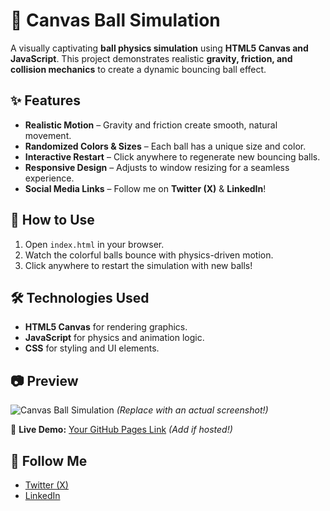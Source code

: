 # 🎾 Canvas Ball Simulation

A visually captivating **ball physics simulation** using **HTML5 Canvas and JavaScript**. This project demonstrates realistic **gravity, friction, and collision mechanics** to create a dynamic bouncing ball effect.

## ✨ Features
- **Realistic Motion** – Gravity and friction create smooth, natural movement.
- **Randomized Colors & Sizes** – Each ball has a unique size and color.
- **Interactive Restart** – Click anywhere to regenerate new bouncing balls.
- **Responsive Design** – Adjusts to window resizing for a seamless experience.
- **Social Media Links** – Follow me on **Twitter (X)** & **LinkedIn**!

## 🚀 How to Use
1. Open `index.html` in your browser.
2. Watch the colorful balls bounce with physics-driven motion.
3. Click anywhere to restart the simulation with new balls!

## 🛠️ Technologies Used
- **HTML5 Canvas** for rendering graphics.
- **JavaScript** for physics and animation logic.
- **CSS** for styling and UI elements.

## 📷 Preview
![Canvas Ball Simulation](path/to/screenshot.png) *(Replace with an actual screenshot!)*

🔗 **Live Demo:** [Your GitHub Pages Link](#) *(Add if hosted!)*

## 📌 Follow Me
- [Twitter (X)](https://x.com/M7mdEhab0)
- [LinkedIn](https://www.linkedin.com/in/mohamed-ehab-220491357/)
